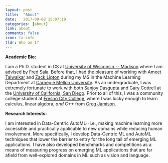 ```yaml
---
layout: post
title:  "About"
date:   2017-09-08 15:07:19
categories: [about]
link: about
comments: false
icon: fa-info
tldr: Who am I?
---
```

<!--#### Hi, I'm Nick!-->

**Academic Bio:** 

I am a Ph.D. student in CS at [University of Wisconsin -- Madison][wisc] where I am advised by [Fred Sala][fred]. 
Before that, I had the pleasure of working with [Ameet Talwalkar][ameet] and [Zack Lipton][zack] during my MS in the Machine Learning Department at [Carnegie Mellon University][cmu]. 
As an undergraduate, I was extremely fortunate to work with both [Sanjoy Dasgupta][sanjoy] and [Gary Cottrell][gary] at the [University of California, San Diego][ucsd]. 
Prior to all of this, I was a community college student at [Fresno City College][fcc], where I was lucky enough to learn calculus, linear algebra, *and* C++ from [Greg Jamison][greg]. 

**Research Interests:** 

I am interested in Data-Centric AutoML--i.e., making machine learning more accessible and practically applicable to new domains while reducing human involvement. 
More specifically, I develop Data-Centric ML and AutoML techniques that lower the barrier to entry for the long tail of emerging ML applications. 
I have also developed benchmarks and competitions as a means of measuring progress on emerging ML applications that are far afield from well-explored domains in ML such as vision and language.
<!--Recently, I've been working on automated dataset construction and model selection for diverse tasks---i.e., beyond well-explored domains in ML such as vision and language. -->


[fred]: https://pages.cs.wisc.edu/~fredsala/
[ameet]: https://www.cs.cmu.edu/~atalwalk/
[zack]: https://www.zacharylipton.com/
[sanjoy]: https://cseweb.ucsd.edu/~dasgupta/
[gary]: https://cseweb.ucsd.edu/~gary/
[greg]: https://greg.jamison.cc/home.php



[fcc]: https://www.fresnocitycollege.edu
[ucsd]: https://ucsd.edu/
[cmu]: https://www.cmu.edu/
[wisc]: https://www.cs.wisc.edu


